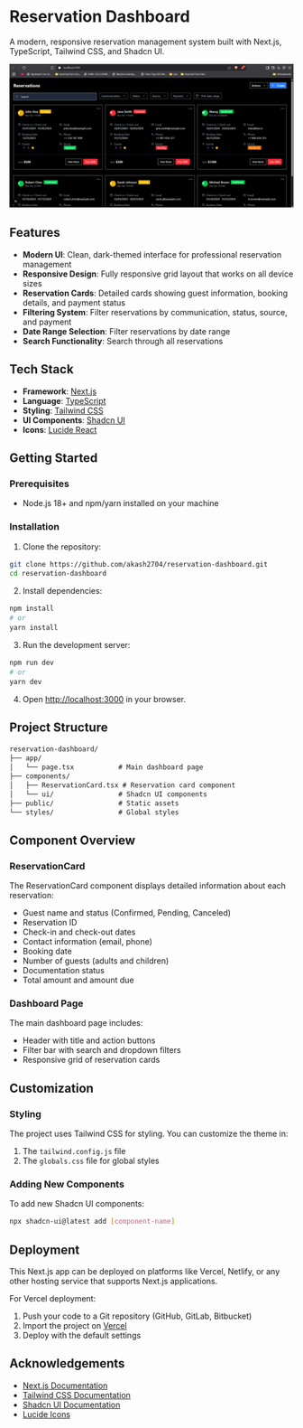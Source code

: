 # Reservation Dashboard

A modern, responsive reservation management system built with Next.js, TypeScript, Tailwind CSS, and Shadcn UI.

![Reservation Dashboard Screenshot](public/dashboard-screenshot.png)

## Features

- **Modern UI**: Clean, dark-themed interface for professional reservation management
- **Responsive Design**: Fully responsive grid layout that works on all device sizes
- **Reservation Cards**: Detailed cards showing guest information, booking details, and payment status
- **Filtering System**: Filter reservations by communication, status, source, and payment
- **Date Range Selection**: Filter reservations by date range
- **Search Functionality**: Search through all reservations

## Tech Stack

- **Framework**: [Next.js](https://nextjs.org/)
- **Language**: [TypeScript](https://www.typescriptlang.org/)
- **Styling**: [Tailwind CSS](https://tailwindcss.com/)
- **UI Components**: [Shadcn UI](https://ui.shadcn.com/)
- **Icons**: [Lucide React](https://lucide.dev/)

## Getting Started

### Prerequisites

- Node.js 18+ and npm/yarn installed on your machine

### Installation

1. Clone the repository:
```bash
git clone https://github.com/akash2704/reservation-dashboard.git
cd reservation-dashboard
```

2. Install dependencies:
```bash
npm install
# or
yarn install
```

3. Run the development server:
```bash
npm run dev
# or
yarn dev
```

4. Open [http://localhost:3000](http://localhost:3000) in your browser.

## Project Structure

```
reservation-dashboard/
├── app/
│   └── page.tsx           # Main dashboard page
├── components/
│   ├── ReservationCard.tsx # Reservation card component
│   └── ui/                # Shadcn UI components
├── public/                # Static assets
└── styles/                # Global styles
```

## Component Overview

### ReservationCard

The ReservationCard component displays detailed information about each reservation:

- Guest name and status (Confirmed, Pending, Canceled)
- Reservation ID
- Check-in and check-out dates
- Contact information (email, phone)
- Booking date
- Number of guests (adults and children)
- Documentation status
- Total amount and amount due

### Dashboard Page

The main dashboard page includes:

- Header with title and action buttons
- Filter bar with search and dropdown filters
- Responsive grid of reservation cards

## Customization

### Styling

The project uses Tailwind CSS for styling. You can customize the theme in:

1. The `tailwind.config.js` file
2. The `globals.css` file for global styles

### Adding New Components

To add new Shadcn UI components:

```bash
npx shadcn-ui@latest add [component-name]
```

## Deployment

This Next.js app can be deployed on platforms like Vercel, Netlify, or any other hosting service that supports Next.js applications.

For Vercel deployment:

1. Push your code to a Git repository (GitHub, GitLab, Bitbucket)
2. Import the project on [Vercel](https://vercel.com)
3. Deploy with the default settings

## Acknowledgements

- [Next.js Documentation](https://nextjs.org/docs)
- [Tailwind CSS Documentation](https://tailwindcss.com/docs)
- [Shadcn UI Documentation](https://ui.shadcn.com/docs)
- [Lucide Icons](https://lucide.dev/)
